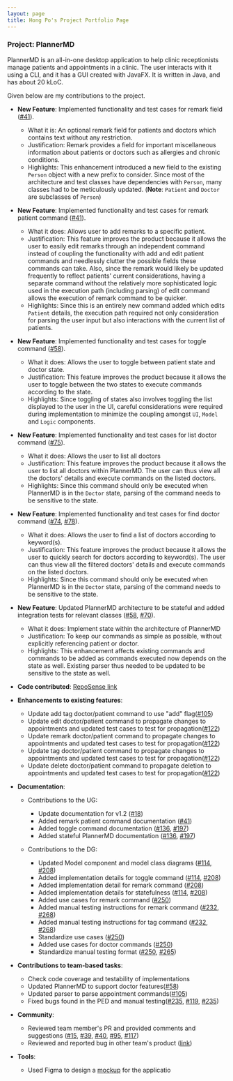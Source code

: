 ```yaml
---
layout: page
title: Hong Po's Project Portfolio Page
---
```


### Project: PlannerMD

PlannerMD is an all-in-one desktop application to help clinic receptionists manage patients and appointments in a clinic. The user interacts with it using a CLI, and it has a GUI created with JavaFX. It is written in Java, and has about 20 kLoC.

Given below are my contributions to the project.

* **New Feature**: Implemented functionality and test cases for remark field ([#41](https://github.com/AY2122S1-CS2103T-T11-3/tp/pull/41)).
  * What it is: An optional remark field for patients and doctors which contains text without any restriction.
  * Justification: Remark provides a field for important miscellaneous information about patients or doctors such as allergies and chronic conditions.
  * Highlights: This enhancement introduced a new field to the existing `Person` object with a new prefix to consider. Since most of the architecture and test classes have dependencies with `Person`, many classes had to be meticulously updated. (**Note**: `Patient` and `Doctor` are subclasses of `Person`)

* **New Feature**: Implemented functionality and test cases for remark patient command ([#41](https://github.com/AY2122S1-CS2103T-T11-3/tp/pull/41)).
  * What it does: Allows user to add remarks to a specific patient.
  * Justification: This feature improves the product because it allows the user to easily edit remarks through an independent command instead of coupling the functionality with add and edit patient commands and needlessly clutter the possible fields these commands can take. 
  Also, since the remark would likely be updated frequently to reflect patients' current considerations, having a separate command without the relatively more sophisticated logic used in the execution path (including parsing) of edit command allows the execution of remark command to be quicker.
  * Highlights: Since this is an entirely new command added which edits `Patient` details, the execution path required not only consideration for parsing the user input but also interactions with the current list of patients.

* **New Feature**: Implemented functionality and test cases for toggle command ([#58](https://github.com/AY2122S1-CS2103T-T11-3/tp/pull/58)).
  * What it does: Allows the user to toggle between patient state and doctor state.
  * Justification: This feature improves the product because it allows the user to toggle between the two states to execute commands according to the state.
  * Highlights: Since toggling of states also involves toggling the list displayed to the user in the UI, careful considerations were required during implementation to minimize the coupling amongst `UI`, `Model` and `Logic` components. 

* **New Feature**: Implemented functionality and test cases for list doctor command ([#75](https://github.com/AY2122S1-CS2103T-T11-3/tp/pull/75)).
  * What it does: Allows the user to list all doctors
  * Justification: This feature improves the product because it allows the user to list all doctors within PlannerMD. The user can thus view all the doctors' details and execute commands on the listed doctors.
  * Highlights: Since this command should only be executed when PlannerMD is in the `Doctor` state, parsing of the command needs to be sensitive to the state.

* **New Feature**: Implemented functionality and test cases for find doctor command ([#74](https://github.com/AY2122S1-CS2103T-T11-3/tp/pull/74), [#78](https://github.com/AY2122S1-CS2103T-T11-3/tp/pull/78)).
  * What it does: Allows the user to find a list of doctors according to keyword(s).
  * Justification: This feature improves the product because it allows the user to quickly search for doctors according to keyword(s). The user can thus view all the filtered doctors' details and execute commands on the listed doctors.
  * Highlights: Since this command should only be executed when PlannerMD is in the `Doctor` state, parsing of the command needs to be sensitive to the state.

* **New Feature**: Updated PlannerMD architecture to be stateful and added integration tests for relevant classes ([#58](https://github.com/AY2122S1-CS2103T-T11-3/tp/pull/58), [#70](https://github.com/AY2122S1-CS2103T-T11-3/tp/pull/70)).
  * What it does: Implement state within the architecture of PlannerMD
  * Justification: To keep our commands as simple as possible, without explicitly referencing patient or doctor.
  * Highlights: This enhancement affects existing commands and commands to be added as commands executed now depends on the state as well. Existing parser thus needed to be updated to be sensitive to the state as well. 

* **Code contributed**: [RepoSense link](https://nus-cs2103-ay2122s1.github.io/tp-dashboard/?search=hpkoh&sort=groupTitle&sortWithin=title&since=2021-09-17&timeframe=commit&mergegroup=&groupSelect=groupByRepos&breakdown=false&tabOpen=true&tabType=authorship&tabAuthor=hpkoh&tabRepo=AY2122S1-CS2103T-T11-3%2Ftp%5Bmaster%5D&authorshipIsMergeGroup=false&authorshipFileTypes=docs~functional-code~test-code~other&authorshipIsBinaryFileTypeChecked=false)

* **Enhancements to existing features**:
  * Update add tag doctor/patient command to use "add" flag([#105](https://github.com/AY2122S1-CS2103T-T11-3/tp/pull/105))
  * Update edit doctor/patient command to propagate changes to appointments and updated test cases to test for propagation([#122](https://github.com/AY2122S1-CS2103T-T11-3/tp/pull/122))
  * Update remark doctor/patient command to propagate changes to appointments and updated test cases to test for propagation([#122](https://github.com/AY2122S1-CS2103T-T11-3/tp/pull/122))
  * Update tag doctor/patient command to propagate changes to appointments and updated test cases to test for propagation([#122](https://github.com/AY2122S1-CS2103T-T11-3/tp/pull/122))
  * Update delete doctor/patient command to propagate deletion to appointments and updated test cases to test for propagation([#122](https://github.com/AY2122S1-CS2103T-T11-3/tp/pull/122))

* **Documentation**:
  * Contributions to the UG:
    * Update documentation for v1.2 ([#18](https://github.com/AY2122S1-CS2103T-T11-3/tp/pull/18))
    * Added remark patient command documentation ([#41](https://github.com/AY2122S1-CS2103T-T11-3/tp/pull/41))
    * Added toggle command documentation ([#136](https://github.com/AY2122S1-CS2103T-T11-3/tp/pull/136), [#197](https://github.com/AY2122S1-CS2103T-T11-3/tp/pull/197))
    * Added stateful PlannerMD documentation ([#136](https://github.com/AY2122S1-CS2103T-T11-3/tp/pull/136), [#197](https://github.com/AY2122S1-CS2103T-T11-3/tp/pull/197))
    
  * Contributions to the DG:
    * Updated Model component and model class diagrams ([#114](https://github.com/AY2122S1-CS2103T-T11-3/tp/pull/114), [#208](https://github.com/AY2122S1-CS2103T-T11-3/tp/pull/208))
    * Added implementation details for toggle command ([#114](https://github.com/AY2122S1-CS2103T-T11-3/tp/pull/114), [#208](https://github.com/AY2122S1-CS2103T-T11-3/tp/pull/208))
    * Added implementation detail for remark command ([#208](https://github.com/AY2122S1-CS2103T-T11-3/tp/pull/208))
    * Added implementation details for statefulness ([#114](https://github.com/AY2122S1-CS2103T-T11-3/tp/pull/114), [#208](https://github.com/AY2122S1-CS2103T-T11-3/tp/pull/208))
    * Added use cases for remark command ([#250](https://github.com/AY2122S1-CS2103T-T11-3/tp/pull/250))
    * Added manual testing instructions for remark command ([#232](https://github.com/AY2122S1-CS2103T-T11-3/tp/pull/232), [#268](https://github.com/AY2122S1-CS2103T-T11-3/tp/pull/268))
    * Added manual testing instructions for tag command ([#232](https://github.com/AY2122S1-CS2103T-T11-3/tp/pull/232), [#268](https://github.com/AY2122S1-CS2103T-T11-3/tp/pull/268))
    * Standardize use cases ([#250](https://github.com/AY2122S1-CS2103T-T11-3/tp/pull/250))
    * Added use cases for doctor commands ([#250](https://github.com/AY2122S1-CS2103T-T11-3/tp/pull/250))
    * Standardize manual testing format ([#250](https://github.com/AY2122S1-CS2103T-T11-3/tp/pull/250), [#265](https://github.com/AY2122S1-CS2103T-T11-3/tp/pull/265))


* **Contributions to team-based tasks**:
  * Check code coverage and testability of implementations
  * Updated PlannerMD to support doctor features([#58](https://github.com/AY2122S1-CS2103T-T11-3/tp/pull/58))
  * Updated parser to parse appointment commands([#105](https://github.com/AY2122S1-CS2103T-T11-3/tp/pull/105))
  * Fixed bugs found in the PED and manual testing([#235](https://github.com/AY2122S1-CS2103T-T11-3/tp/pull/235), [#119](https://github.com/AY2122S1-CS2103T-T11-3/tp/pull/119), [#235](https://github.com/AY2122S1-CS2103T-T11-3/tp/pull/235))

* **Community**:
  * Reviewed team member's PR and provided comments and suggestions ([#15](https://github.com/AY2122S1-CS2103T-T11-3/tp/pull/15), [#39](https://github.com/AY2122S1-CS2103T-T11-3/tp/pull/39), [#40](https://github.com/AY2122S1-CS2103T-T11-3/tp/pull/40), [#95](https://github.com/AY2122S1-CS2103T-T11-3/tp/pull/95), [#117](https://github.com/AY2122S1-CS2103T-T11-3/tp/pull/117))
  * Reviewed and reported bug in other team's product ([link](https://github.com/hpkoh/ped/issues))

* **Tools**:
  * Used Figma to design a [mockup](https://www.figma.com/file/LA0OQ6FUXr87X3lZMcs15E/CS2103T-tP?node-id=0%3A1) for the applicatio